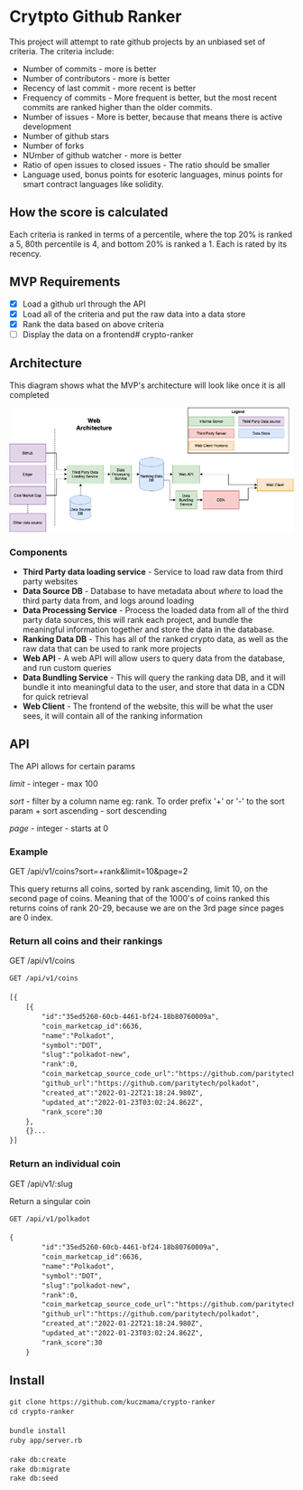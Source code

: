 # Crytpto Github Ranker

This project will attempt to rate github projects by an unbiased set of criteria.  The criteria include:

- Number of commits - more is better
- Number of contributors - more is better
- Recency of last commit - more recent is better
- Frequency of commits - More frequent is better, but the most recent commits are ranked higher than the older commits.
- Number of issues - More is better, because that means there is active development
- Number of github stars
- Number of forks
- NUmber of github watcher - more is better
- Ratio of open issues to closed issues - The ratio should be smaller
- Language used, bonus points for esoteric languages, minus points for smart contract languages like solidity.

## How the score is calculated

Each criteria is ranked in terms of a percentile, where the top 20% is ranked a 5, 80th percentile is 4, and bottom 20% is ranked a 1.  Each is rated by its recency.

## MVP Requirements

- [x] Load a github url through the API
- [x] Load all of the criteria and put the raw data into a data store
- [x] Rank the data based on above criteria
- [ ] Display the data on a frontend# crypto-ranker

## Architecture

This diagram shows what the MVP's architecture will look like once it is all completed

![Server Architecture](diagrams/proposed-architecture.png)

### Components

- **Third Party data loading service** - Service to load raw data from third party websites
- **Data Source DB** - Database to have metadata about *where* to load the third party data from, and logs around loading
- **Data Processing Service** - Process the loaded data from all of the third party data sources, this will rank each project, and bundle the meaningful information together and store the data in the database.
- **Ranking Data DB** - This has all of the ranked crypto data, as well as the raw data that can be used to rank more projects
- **Web API** - A web API will allow users to query data from the database, and run custom queries
- **Data Bundling Service** - This will query the ranking data DB, and it will bundle it into meaningful data to the user, and store that data in a CDN for quick retrieval
- **Web Client** - The frontend of the website, this will be what the user sees, it will contain all of the ranking information

## API

The API allows for certain params

*limit* - integer - max 100

*sort* - filter by a column name eg: rank.  To order prefix '+' or '-' to the sort param
    +  sort ascending
    - sort descending

*page* - integer - starts at 0

### Example

GET /api/v1/coins?sort=+rank&limit=10&page=2

This query returns all coins, sorted by rank ascending, limit 10, on the second page of coins.
Meaning that of the 1000's of coins ranked this returns coins of rank 20-29, because we are on the 3rd page
since pages are 0 index.

### Return all coins and their rankings

GET /api/v1/coins

```txt
GET /api/v1/coins

[{
    [{
        "id":"35ed5260-60cb-4461-bf24-18b80760009a",
        "coin_marketcap_id":6636,
        "name":"Polkadot",
        "symbol":"DOT",
        "slug":"polkadot-new",
        "rank":0,
        "coin_marketcap_source_code_url":"https://github.com/paritytech/polkadot",
        "github_url":"https://github.com/paritytech/polkadot",
        "created_at":"2022-01-22T21:18:24.980Z",
        "updated_at":"2022-01-23T03:02:24.862Z",
        "rank_score":30
    },
    {}...
}]
```

### Return an individual coin

GET /api/v1/:slug

Return a singular coin

```txt
GET /api/v1/polkadot

{
        "id":"35ed5260-60cb-4461-bf24-18b80760009a",
        "coin_marketcap_id":6636,
        "name":"Polkadot",
        "symbol":"DOT",
        "slug":"polkadot-new",
        "rank":0,
        "coin_marketcap_source_code_url":"https://github.com/paritytech/polkadot",
        "github_url":"https://github.com/paritytech/polkadot",
        "created_at":"2022-01-22T21:18:24.980Z",
        "updated_at":"2022-01-23T03:02:24.862Z",
        "rank_score":30
    }
```

## Install

```txt
git clone https://github.com/kuczmama/crypto-ranker
cd crypto-ranker

bundle install
ruby app/server.rb

rake db:create
rake db:migrate
rake db:seed
```
